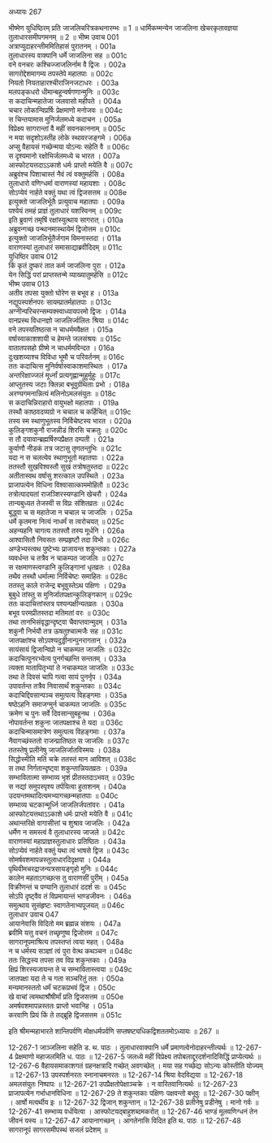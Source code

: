 अध्यायः 267

भीष्मेण युधिष्ठिरम् प्रति जाजलिचरित्रकथनारम्भः ॥ 1 ॥ धार्मिकम्मन्येन जाजलिना खेचरकृतावज्ञया तुलाधारसमीपगमनम् ॥ 2 ॥
भीष्म उवाच 	001  
अत्राप्युदाहरन्तीममितिहासं पुरातनम् ।	001a  
तुलाधारस्य वाक्यानि धर्मे जाजलिना सह ॥	001c  
वने वनचरः कश्चिज्जाजलिर्नाम वै द्विजः ।	002a  
सागरोद्देशमागम्य तपस्तेपे महातपाः ॥	002c  
नियतो नियताहारश्चीराजिनजटाधरः ।	003a  
मलपङ्कधरो धीमान्बहून्वर्षगणान्मुनिः ॥	003c  
स कदाचिन्महातेजा जलवासो महीपते ।	004a  
चचार लोकान्विप्रर्षिः प्रेक्षमाणो मनोजवः ॥	004c  
स चिन्तयामास मुनिर्जलमध्ये कदाचन ।	005a  
विप्रेक्ष्य सागरान्तां वै महीं सवनकाननाम् ॥	005c  
न मया सदृशोऽस्तीह लोके स्थावरजङ्गमे ।	006a  
अप्सु वैहायसं गच्छेन्मया योऽन्यः सहेति वै ॥	006c  
स दृश्यमानो रक्षोभिर्जलमध्ये च भारत ।	007a  
आस्फोटयत्तदाऽऽकाशे धर्मः प्राप्तो मयेति वै ॥	007c  
अब्रुवंश्च पिशाचास्तं नैवं त्वं वक्तुमर्हसि ।	008a  
तुलाधारो वणिग्धर्मा वाराणस्यां महायशाः ।	008c  
सोऽप्येवं नार्हते वक्तुं यथा त्वं द्विजसत्तम ॥	008e  
इत्युक्तो जाजलिर्भूतैः प्रत्युवाच महातपाः ।	009a  
पश्येयं तमहं प्राज्ञं तुलाधारं यशस्विनम् ॥	009c  
इति ब्रुवाणं तमृषिं रक्षांस्युत्थाय सागरात् ।	010a  
अब्रुवन्गच्छ पन्थानमास्थायेमं द्विजोत्तम ॥	010c  
इत्युक्तो जाजलिर्भूतैर्जगाम विमनास्तदा ।	011a  
वाराणस्यां तुलाधारं समासाद्याब्रवीदिदम् ॥	011c  
युधिष्ठिर उवाच 	012  
किं कृतं दुष्करं तात कर्म जाजलिना पुरा ।	012a  
येन सिद्धिं परां प्राप्तस्तन्मे व्याख्यातुमर्हसि ॥	012c  
भीष्म उवाच 	013  
अतीव तपसा युक्तो घोरेण स बभूव ह ।	013a  
नद्युपस्पर्शनपरः सायम्प्रातर्महातपाः ॥	013c  
अग्नीन्परिचरन्सम्यक्स्वाध्यायपरमो द्विजः ।	014a  
वानप्रस्थ विधानज्ञो जाजलिर्ज्वलितः श्रिया ॥	014c  
वने तपस्यतिष्ठत्स न चाधर्ममवैक्षत ।	015a  
वर्षास्वाकाशशायी च हेमन्ते जलसंश्रयः ॥	015c  
वातातपसहो ग्रीष्मे न चाधर्ममविन्दत ।	016a  
दुःखशय्याश्च विविधा भूमौ च परिवर्तनम् ॥	016c  
ततः कदाचित्स मुनिर्वर्षास्वाकाशमास्थितः ।	017a  
अन्तरिक्षाज्जलं मूर्ध्नां प्रत्यगृह्णान्मुहुर्मुहुः ॥	017c  
आप्लुतस्य जटाः क्लिन्ना बभूवुर्ग्रथिताः प्रभो ।	018a  
अरण्यगमनान्नित्यं मलिनोऽमलसंयुतः ॥	018c  
स कदाचिन्निराहारो वायुभक्षो महातपाः ।	019a  
तस्थौ काष्ठवदव्यग्रो न चचाल च कर्हिचित् ॥	019c  
तस्य स्म स्थाणुभूतस्य निर्विचेष्टस्य भारत ।	020a  
कुलिङ्गशकुनौ राजन्नीडं शिरसि चक्रतुः ॥	020c  
स तौ दयावान्ब्रह्मर्षिरुपप्रैक्षत दम्पती ।	021a  
कुर्वाणौ नीडकं तत्र जटासु तृणतन्तुभिः ॥	021c  
यदा न स चलत्येव स्थाणुभूतो महातपाः ।	022a  
ततस्तौ सुखविश्वस्तौ सुखं तत्रोषतुस्तदा ॥	022c  
अतीतास्वथ वर्षासु शरत्काल उपस्थिते ।	023a  
प्राजापत्येन विधिना विश्वासात्काममोहितौ ॥	023c  
तत्रोत्पादयतां राजञ्शिरस्यण्डानि खेचरौ ।	024a  
तान्यबुध्यत तेजस्वी स विप्रः संशितव्रतः ॥	024c  
बुद्ध्वा च स महातेजा न चचाल च जाजलिः ।	025a  
धर्मे कृतमना नित्यं नाधर्मं स त्वरोचयत् ॥	025c  
अहन्यहनि चागत्य ततस्तौ तस्य मूर्धनि ।	026a  
आश्वासितौ निवसतः सम्प्रहृष्टौ तदा विभो ॥	026c  
अण्डेभ्यस्त्वथ पुष्टेभ्यः प्राजायन्त शकुन्तकाः ।	027a  
व्यवर्धन्त च तत्रैव न चाकम्पत जाजलिः ॥	027c  
स रक्षमाणस्त्वण्डानि कुलिङ्गानां धृतव्रतः ।	028a  
तथैव तस्थौ धर्मात्मा निर्विचेष्टः समाहितः ॥	028c  
ततस्तु काले राजेन्द्र बभूवुस्तेऽथ पक्षिणः ।	029a  
बुबुधे तांस्तु स मुनिर्जातपक्षान्कुलिङ्गकान् ॥	029c  
ततः कदाचित्तांस्तत्र पश्यन्पक्षीन्यतव्रतः ।	030a  
बभूव परमप्रीतस्तदा मतिमतां वरः ॥	030c  
तथा तानभिसंवृद्धान्दृष्ट्वा चैवाप्तवान्मुदम् ।	031a  
शकुनौ निर्भयौ तत्र ऊषतुश्चात्मजैः सह ॥	031c  
जातपक्षांश्च सोऽपश्यदुड्डीनान्पुनरागतान् ।	032a  
सायंसायं द्विजान्विप्रो न चाकम्पत जाजलिः ॥	032c  
कदाचित्पुनरभ्येत्य पुनर्गच्छन्ति सन्ततम् ।	033a  
त्यक्ता मातापितृभ्यां ते नचाकम्पत जाजलिः ॥	033c  
तथा ते दिवसं चापि गत्वा सायं पुनर्नृप ।	034a  
उपावर्तन्त तत्रैव निवासार्थं शकुन्तकाः ॥	034c  
कदाचिद्दिवसान्पञ्च समुत्पत्य विहङ्गमाः ।	035a  
षष्ठेऽहनि समाजग्मुर्न चाकम्पत जाजलिः ॥	035c  
क्रमेण च पुनः सर्वे दिवसान्सुबहूनथ ।	036a  
नोपावर्तन्त शकुना जातपक्षाश्च ते यदा ॥	036c  
कदाचिन्मासमात्रेण समुत्पत्य विहङ्गमाः ।	037a  
नैवागच्छंस्ततो राजन्प्रातिष्ठत स जाजलिः ॥	037c  
ततस्तेषु प्रलीनेषु जाजलिर्जातविस्मयः ।	038a  
सिद्धोस्मीति मतिं चक्रे ततस्तं मान आविशत् ॥	038c  
स तथा निर्गतान्दृष्ट्वा शकुन्तान्नियतव्रतः ।	039a  
सम्भावितात्मा सम्भाव्य भृशं प्रीतस्तदाऽभवत् ॥	039c  
स नद्यां समुपस्पृश्य तर्पयित्वा हुताशनम् ।	040a  
उदयन्तमथादित्यमभ्यागच्छन्महातपाः ॥	040c  
सम्भाव्य चटकान्मूर्ध्नि जाजलिर्जपतांवरः ।	041a  
आस्फोटयत्तथाऽऽकाशे धर्मः प्राप्तो मयेति वै ॥	041c  
अथान्तरिक्षे वागासीत्तां च शुश्राव जाजलिः ।	042a  
धर्मेण न समस्त्वं वै तुलाधारस्य जाजले ॥	042c  
वाराणस्यां महाप्राज्ञस्तुलाधारः प्रतिष्ठितः ।	043a  
सोऽप्येवं नार्हते वक्तुं यथा त्वं भाषसे द्विज ॥	043c  
सोमर्षवशमापन्नस्तुलाधारदिदृक्षया ।	044a  
पृथिवीमचरद्राजन्यत्रसायङ्गृहो मुनिः ॥	044c  
कालेन महताऽगच्छत्स तु वाराणसीं पुरीम् ।	045a  
विक्रीणन्तं च पण्यानि तुलाधारं ददर्श सः ॥	045c  
सोऽपि दृष्ट्वैव तं विप्रमायान्तं भाण्डजीवनः ।	046a  
समुत्थाय सुसंहृष्टः स्वागतेनाभ्यपूजयत् ॥	046c  
तुलाधार उवाच 	047  
आयानेवासि विदितो मम ब्रह्मन्न संशयः ।	047a  
ब्रवीमि यत्तु वचनं तच्छृणुष्व द्विजोत्तम ॥	047c  
सागरानूपमाश्रित्य तपस्तप्तं त्वया महत् ।	048a  
न च धर्मस्य सञ्ज्ञां त्वं पुरा वेत्थ कथञ्चन ॥	048c  
ततः सिद्धस्य तपसा तव विप्र शकुन्तकाः ।	049a  
क्षिप्रं शिरस्यजायन्त ते च सम्भावितास्त्वया ॥	049c  
जातपक्षा यदा ते च गता सञ्चरितुं ततः ।	050a  
मन्यमानस्ततो धर्मं चटकप्रभवं द्विज ।	050c  
खे वाचां त्वमथाश्रौषीर्मां प्रति द्विजसत्तम ॥	050e  
अमर्षवशमापन्नस्ततः प्राप्तो भवानिह ।	051a  
करवाणि प्रियं किं ते तद्ब्रूहि द्विजसत्तम ॥ 	051c  

इति श्रीमन्महाभारते शान्तिपर्वणि मोक्षधर्मपर्वणि सप्तषष्ट्यधिकद्विशततमोऽध्यायः ॥ 267 ॥

12-267-1 जाञ्जलिना सहेति ड. थ. पाठः । तुलाधारवाक्यानि धर्मे प्रमाणत्वेनोदाहरन्तीत्यर्थः ॥ 12-267-4 प्रेक्षमाणो महाजलमिति ध. पाठः ॥ 12-267-5 जलध्ये महीं विप्रेक्ष्य तपोबलाद्दूरदर्शनादिसिद्धिं प्राप्येत्यर्थः ॥ 12-267-6 वैहायसमाकाशगतं ग्रहनक्षत्रादि गच्छेत् अवगच्छेत् । मया सह गच्छेद्यः सोऽन्यः कोस्तीति योज्यम् ॥ 12-267-13 उपस्पर्शनरतः स्नानाचमनरतः ॥ 12-267-14 श्रिया वेदविद्यया ॥ 12-267-18 अमलसंयुतः निष्पापः ॥ 12-267-21 उपप्रैक्षतोपेक्षाञ्चक्रे । न वारितवानित्यर्थः ॥ 12-267-23 प्राजापत्येन गर्भाधानविधिना ॥ 12-267-29 ते शकुन्तकाः पक्षिणः पक्षवन्तो बभूवुः ॥ 12-267-30 पक्षीन् । आर्षो मत्वर्थीय इः ॥ 12-267-32 द्विजान् शकुन्तान् ॥ 12-267-38 प्रलीनेषु प्रडीनेषु । मानो गर्वः ॥ 12-267-41 सम्भाव्य वर्धयित्वा । आस्फोटयद्बाहुशब्दमकरोत् ॥ 12-267-46 भाण्डं मूलवणिग्धनं तेन जीवनं यस्य ॥ 12-267-47 आयानागच्छन् । आगतेनासि विदित इति थ. पाठः ॥ 12-267-48 सागरानूपं सागरसमीपस्थं सजलं प्रदेशम् ॥
